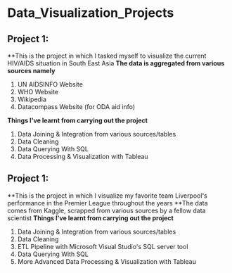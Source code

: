 # Data_Visualization_Projects

## Project 1: 
  **This is the project in which I tasked myself to visualize the current HIV/AIDS situation in South East Asia
  **The data is aggregated from various sources namely**
  1. UN AIDSINFO Website
  2. WHO Website
  3. Wikipedia
  4. Datacompass Website (for ODA aid info)
  
  **Things I've learnt from carrying out the project**
  1. Data Joining & Integration from various sources/tables
  2. Data Cleaning
  3. Data Querying With SQL
  4. Data Processing & Visualization with Tableau
  
  
## Project 1: 
  **This is the project in which I visualize my favorite team Liverpool's performance in the Premier League throughout the years
  **The data comes from Kaggle, scrapped from various sources by a fellow data scientist
  **Things I've learnt from carrying out the project**
  1. Data Joining & Integration from various sources/tables
  2. Data Cleaning
  3. ETL Pipeline with Microsoft Visual Studio's SQL server tool
  3. Data Querying With SQL
  4. More Advanced Data Processing & Visualization with Tableau
  
  
